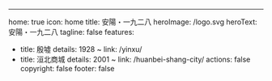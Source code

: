 ---
home: true
icon: home
title: 安陽・一九二八
heroImage: /logo.svg
heroText: 安陽・一九二八
tagline: false
features: 
  - title: 殷墟
    details: 1928 ~ 
    link: /yinxu/
  - title: 洹北商城
    details: 2001 ~ 
    link: /huanbei-shang-city/
actions: false
copyright: false
footer: false